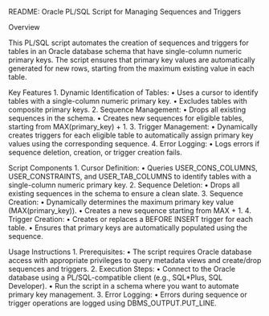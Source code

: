 README: Oracle PL/SQL Script for Managing Sequences and Triggers

Overview

This PL/SQL script automates the creation of sequences and triggers for tables in an Oracle database schema that have single-column numeric primary keys. The script ensures that primary key values are automatically generated for new rows, starting from the maximum existing value in each table.

Key Features
	1.	Dynamic Identification of Tables:
	•	Uses a cursor to identify tables with a single-column numeric primary key.
	•	Excludes tables with composite primary keys.
	2.	Sequence Management:
	•	Drops all existing sequences in the schema.
	•	Creates new sequences for eligible tables, starting from MAX(primary_key) + 1.
	3.	Trigger Management:
	•	Dynamically creates triggers for each eligible table to automatically assign primary key values using the corresponding sequence.
	4.	Error Logging:
	•	Logs errors if sequence deletion, creation, or trigger creation fails.

Script Components
	1.	Cursor Definition:
	•	Queries USER_CONS_COLUMNS, USER_CONSTRAINTS, and USER_TAB_COLUMNS to identify tables with a single-column numeric primary key.
	2.	Sequence Deletion:
	•	Drops all existing sequences in the schema to ensure a clean slate.
	3.	Sequence Creation:
	•	Dynamically determines the maximum primary key value (MAX(primary_key)).
	•	Creates a new sequence starting from MAX + 1.
	4.	Trigger Creation:
	•	Creates or replaces a BEFORE INSERT trigger for each table.
	•	Ensures that primary keys are automatically populated using the sequence.

Usage Instructions
	1.	Prerequisites:
	•	The script requires Oracle database access with appropriate privileges to query metadata views and create/drop sequences and triggers.
	2.	Execution Steps:
	•	Connect to the Oracle database using a PL/SQL-compatible client (e.g., SQL*Plus, SQL Developer).
	•	Run the script in a schema where you want to automate primary key management.
	3.	Error Logging:
	•	Errors during sequence or trigger operations are logged using DBMS_OUTPUT.PUT_LINE.

